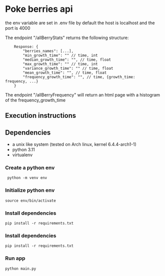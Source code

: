 # Poke berries api

the env variable are set in .env file
by default the host is localhost and the port is 4000

The endpoint "/allBerryStats" returns the following structure:
```{json}
    Response: {
        "berries_names": [...],
        "min_growth_time": "" // time, int
        "median_growth_time": "", // time, float
        "max_growth_time": "" // time, int
        "variance_growth_time": "" // time, float
        "mean_growth_time": "", // time, float
        "frequency_growth_time": "", // time, {growth_time:    frequency, ...}
    }
```
The endpoint "/allBerryFrequency" will return an html page with a histogram of the frequency_growth_time 

## Execution instructions

## Dependencies

- a unix like system (tested on Arch linux, kernel 6.4.4-arch1-1)
- python 3.11
- virtualenv

### Create a python env
```
 python -m venv env
```
### Initialize python env
```
source env/bin/activate
```
### Install dependencies
```
pip install -r requirements.txt
```
### Install dependencies
```
pip install -r requirements.txt
```
### Run app
```
python main.py
```
